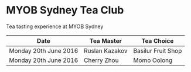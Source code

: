# MYOB Sydney Tea Club
Tea tasting experience at MYOB Sydney

| Date                  | Tea Master        | Tea Choice                                    |
|-----------------------|-------------------|-----------------------------------------------|
| Monday 20th June 2016 | Ruslan Kazakov    | Basilur Fruit Shop                            |
| Monday 20th June 2016 | Cherry Zhou       | Momo Oolong                                   |

